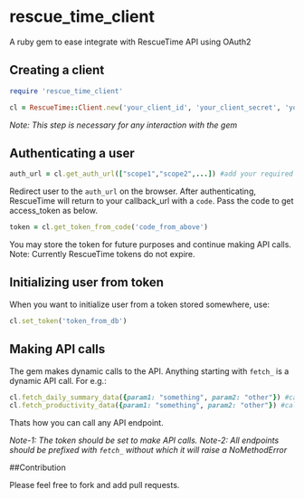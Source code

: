 # rescue_time_client
A ruby gem to ease integrate with RescueTime API using OAuth2


## Creating a client

```ruby
require 'rescue_time_client'

cl = RescueTime::Client.new('your_client_id', 'your_client_secret', 'your_callback_url (exact match)')
```
*Note: This step is necessary for any interaction with the gem*


## Authenticating a user

```ruby
auth_url = cl.get_auth_url(["scope1","scope2",...]) #add your required scopes in the array
```
Redirect user to the ```auth_url``` on the browser. After authenticating, RescueTime will return to your callback_url with a ```code```. Pass the code to get access_token as below.

```ruby
token = cl.get_token_from_code('code_from_above')
```
You may store the token for future purposes and continue making API calls.
Note: Currently RescueTime tokens do not expire.


## Initializing user from token

When you want to initialize user from a token stored somewhere, use:

```ruby
cl.set_token('token_from_db')
```

## Making API calls

The gem makes dynamic calls to the API. Anything starting with ```fetch_``` is a dynamic API call. For e.g.:

```ruby
cl.fetch_daily_summary_data({param1: "something", param2: "other"}) #calls the daily_summary_data endpoint with the params
cl.fetch_productivity_data({param1: "something", param2: "other"}) #calls the productivity_data endpoint with the params
```
Thats how you can call any API endpoint.

*Note-1: The _token_ should be set to make API calls.*
*Note-2: All endpoints should be prefixed with ```fetch_``` without which it will raise a NoMethodError*

##Contribution

Please feel free to fork and add pull requests.